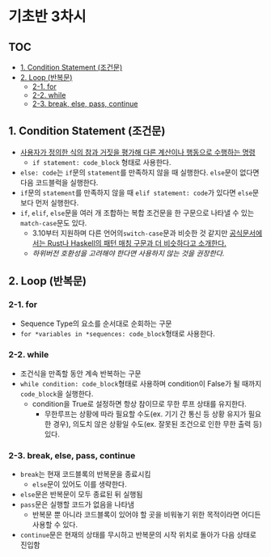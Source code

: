 # 기초반 3차시

## TOC

- [1. Condition Statement (조건문)](#1-condition-statement-조건문)
- [2. Loop (반복문)](#2-loop-반복문)
  - [2-1. for](#2-1-for)
  - [2-2. while](#2-2-while)
  - [2-3. break, else, pass, continue](#2-3-break-else-pass-continue)

## 1. Condition Statement (조건문)

- [사용자가 정의한 식의 참과 거짓을 평가해 다른 계산이나 행동으로 수행하는 명령](https://en.wikipedia.org/wiki/Conditional_(computer_programming))
  - `if statement: code_block` 형태로 사용한다.
- `else: code`는 `if`문의 `statement`를 만족하지 않을 때 실행한다. `else`문이 없다면 다음 코드블럭을 실행한다.
- `if`문의 `statement`를 만족하지 않을 때 `elif statement: code`가 있다면 `else`문보다 먼저 실행한다.
- `if`, `elif`, `else`문을 여러 개 조합하는 복합 조건문을 한 구문으로 나타낼 수 있는 `match-case`문도 있다.
  - 3.10부터 지원하며 다른 언어의`switch-case`문과 비슷한 것 같지만 [공식문서에서는 Rust나 Haskell의 패턴 매칭 구문과 더 비슷하다고 소개한다.](https://docs.python.org/3/tutorial/controlflow.html#match-statements)
  - *하위버전 호환성을 고려해야 한다면 사용하지 않는 것을 권장한다.*

## 2. Loop (반복문)

### 2-1. for

- Sequence Type의 요소를 순서대로 순회하는 구문
- `for *variables in *sequences: code_block`형태로 사용한다.

### 2-2. while

- 조건식을 만족할 동안 계속 반복하는 구문
- `while condition: code_block`형태로 사용하며 condition이 False가 될 때까지 `code_block`을 실행한다.
  - condition을 True로 설정하면 항상 참이므로 무한 루프 상태를 유지한다.
    - 무한루프는 상황에 따라 필요할 수도(ex. 기기 간 통신 등 상황 유지가 필요한 경우), 의도치 않은 상황일 수도(ex. 잘못된 조건으로 인한 무한 출력 등) 있다.

### 2-3. break, else, pass, continue

- `break`는 현재 코드블록의 반복문을 종료시킴
  - `else`문이 있어도 이를 생략한다.
- `else`문은 반복문이 모두 종료된 뒤 실행됨
- `pass`문은 실행할 코드가 없음을 나타냄
  - 반복문 뿐 아니라 코드블록이 있어야 할 곳을 비워놓기 위한 목적이라면 어디든 사용할 수 있다.
- `continue`문은 현재의 상태를 무시하고 반복문의 시작 위치로 돌아가 다음 상태로 진입함

